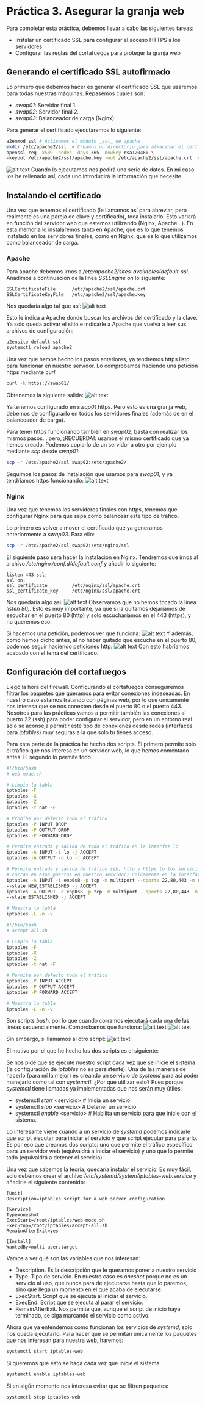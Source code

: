 # Práctica 3. Asegurar la granja web

Para completar esta práctica, debemos llevar a cabo las siguientes tareas:
-   Instalar un certificado SSL para configurar el acceso HTTPS a los servidores
-   Configurar las reglas del cortafuegos para proteger la granja web

## Generando el certificado SSL autofirmado
Lo primero que debemos hacer es generar el certificado SSL que usaremos para
todas nuestras máquinas. Repasemos cuales son:
-   _swap01_: Servidor final 1.
-   _swap02_: Servidor final 2.
-   _swap03_: Balanceador de carga (Nginx).

Para generar el certificado ejecutaremos lo siguiente:
```bash
a2enmod ssl # Activamos el módulo _ssl_ de apache
mkdir /etc/apache2/ssl  # Creamos un directorio para almacenar el certificado
openssl req -x509 -nodes -days 365 -newkey rsa:20480 \
-keyout /etc/apache2/ssl/apache.key -out /etc/apache2/ssl/apache.crt  # Generamos el par de certificado y llave
```
![alt text](img/crear.png)
Cuando lo ejecutamos nos pedirá una serie de datos. En mi caso los he rellenado
así, cada uno introducirá la información que necesite.

## Instalando el certificado
Una vez que tenemos el certificado (le llamamos así para abreviar, pero
realmente es una pareja de clave y certificado), toca instalarlo. Esto variará
en función del servidor web que estemos utilizando (Nginx, Apache...). En esta
memoria lo instalaremos tanto en Apache, que es lo que tenemos instalado en los
servidores finales, como en Nginx, que es lo que utilizamos como balanceador de
carga.

### Apache
Para apache debemos irnos a _/etc/apache2/sites-availables/default-ssl_.
Añadimos a continuación de la linea _SSLEngine on_ lo siguiente:
```
SSLCertificateFile      /etc/apache2/ssl/apache.crt
SSLCertificateKeyFile   /etc/apache2/ssl/apache.key
```
Nos quedaría algo tal que así:
![alt text](img/default-ssl-conf.png)

Esto le indica a Apache donde buscar los archivos del certificado y la clave. Ya
solo queda activar el sitio e indicarle a Apache que vuelva a leer sus archivos
de configuración:
```bash
a2ensite default-ssl
systemctl reload apache2
```
Una vez que hemos hecho los pasos anteriores, ya tendremos https listo para
funcionar en nuestro servidor. Lo comprobamos haciendo una petición https
mediante _curl_:
```bash
curl -k https://swap01/
```
Obtenemos la siguiente salida:
![alt text](img/ssl-working-swap01.png)

Ya tenemos configurado en _swap01_ https. Pero esto es una granja web, debemos
de configurarlo en todos los servidores finales (además de en el balanceador de
carga).  

Para tener https funcionando también en _swap02_, basta con realizar los mismos
pasos... pero, ¡RECUERDA!: usamos el mismo certificado que ya hemos creado.
Podemos copiarlo de un servidor a otro por ejemplo mediante _scp_ desde _swap01_:
```bash
scp -r /etc/apache2/ssl swap02:/etc/apache2/
```
Seguimos los pasos de instalación que usamos para _swap01_, y ya tendríamos
https funcionando:
![alt text](img/ssl-working-swap02.png)

### Nginx
Una vez que tenemos los servidores finales con https, tenemos que configurar
Nginx para que sepa como balancear este tipo de tráfico.  

Lo primero es volver a mover el certificado que ya generamos anteriormente a
_swap03_. Para ello:
```bash
scp -r /etc/apache2/ssl swap02:/etc/nginx/ssl
```
El siguiente paso será hacer la instalación en Nginx. Tendremos que irnos al
archivo _/etc/nginx/conf.d/default.conf_ y añadir lo siguiente:
```
listen 443 ssl;
ssl on;
ssl_certificate         /etc/nginx/ssl/apache.crt
ssl_certificate_key     /etc/nginx/ssl/apache.crt
```
Nos quedaría algo asi:
![alt text](img/nginx-ssl-conf.png)
Observamos que no hemos tocado la linea _listen 80;_. Esto es muy importante, ya
que si la quitamos dejariamos de escuchar en el puerto 80 (http) y solo
escucharíamos en el 443 (https), y no queremos eso.  

Si hacemos una petición, podemos ver que funciona:
![alt text](img/ssl-working-nginx.png)
Y además, como hemos dicho antes, al no haber quitado que escuche en el puerto
80, podemos seguir haciendo peticiones http:
![alt text](img/nginx-http-redirect.png)
Con esto habríamos acabado con el tema del certificado.

## Configuración del cortafuegos
Llegó la hora del firewall. Configurando el cortafuegos conseguiremos filtrar
los paquetes que queramos para evitar conexiones indeseadas. En nuestro caso
estamos tratando con páginas web, por lo que unicamente nos interesa que se nos
conecten desde el puerto 80 o el puerto 443. Nosotros para las prácticas vamos a
permitir también las conexiones al puerto 22 (ssh) para poder configurar el
servidor, pero en un entorno real solo se aconseja permitir este tipo de
conexiones desde redes (interfaces para _iptables_) muy seguras a la que solo tu
tienes acceso.  

Para esta parte de la práctica he hecho dos scripts. El primero permite solo el
tráfico que nos interesa en un servidor web, lo que hemos comentado antes. El
segundo lo permite todo.
```bash
#!/bin/bash
# web-mode.sh

# Limpia la tabla
iptables -F
iptables -X
iptables -Z
iptables -t nat -F

# Prohíbe por defecto todo el tráfico
iptables -P INPUT DROP
iptables -P OUTPUT DROP
iptables -P FORWARD DROP

# Permite entrada y salida de todo el tráfico en la interfaz lo
iptables -A INPUT -i lo -j ACCEPT
iptables -A OUTPUT -o lo -j ACCEPT

# Permite entrada y salida de tráfico ssh, http y https (o los servicios que
# corran en esos puertos en nuestro servidor) únicamente en la interfaz enp0s8
iptables -A INPUT -i enp0s8 -p tcp -m multiport --dports 22,80,443 -m state \
--state NEW,ESTABLISHED -j ACCEPT
iptables -A OUTPUT -o enp0s8 -p tcp -m multiport --sports 22,80,443 -m state \
--state ESTABLISHED -j ACCEPT

# Muestra la tabla
iptables -L -n -v
```

```bash
#!/bin/bash
# accept-all.sh

# Limpia la tabla
iptables -F
iptables -X
iptables -Z
iptables -t nat -F

# Permite por defecto todo el tráfico
iptables -P INPUT ACCEPT
iptables -P OUTPUT ACCEPT
iptables -P FORWARD ACCEPT

# Muestra la tabla
iptables -L -n -v
```


Son scripts _bash_, por lo que cuando corramos ejecutará cada una de las líneas
secuencialmente. Comprobamos que funciona:
![alt text](img/web-mode-ping.png)
![alt text](img/web-mode-https.png)

Sin embargo, si llamamos al otro script:
![alt text](img/accept-all.png)

El motivo por el que he hecho los dos scripts es el siguiente:

Se nos pide que se ejecute nuestro script cada vez que se inicie el sistema (la
configuración de _iptables_ no es persistente). Una de las maneras de hacerlo
(para mí la mejor) es creando un servicio de _systemd_ para así poder manejarlo
como tal con _systemctl_. ¿Por qué utilizar esto? Pues porque _systemctl_ tiene
llamadas ya implementadas que nos serán muy útiles:
-   systemctl _start_ \<servicio\>    # Inicia un servicio
-   systemctl _stop_ \<servicio\>     # Detener un servicio
-   systemctl _enable_ \<servicio\>   # Habilita un servicio para que inicie con
    el sistema.  

Lo interesante viene cuando a un servicio de _systemd_ podemos indicarle que
script ejecutar para iniciar el servicio y que script ejecutar para pararlo. Es
por eso que creamos dos scripts: uno que permite el tráfico específico para un
servidor web (equivaldrá a iniciar el servicio) y uno que lo permite todo
(equivaldrá a detener el servicio).  

Una vez que sabemos la teoría, quedaría instalar el servicio. Es muy fácil, solo
debemos crear el archivo _/etc/systemd/system/iptables-web.service_ y añadirle
el siguiente contenido:
```
[Unit]
Description=iptables script for a web server configuration

[Service]
Type=oneshot
ExecStart=/root/iptables/web-mode.sh
ExecStop=/root/iptables/accept-all.sh
RemainAfterExit=yes

[Install]
WantedBy=multi-user.target
```
Vamos a ver qué son las variables que nos interesan:
-   Description. Es la descripción que le queramos poner a nuestro servicio
-   Type. Tipo de servicio. En nuestro caso es _oneshot_ porque no es un
    servicio al uso, que nunca para de ejecutarse hasta que lo paremos, sino que
    llega un momento en el que acaba de ejecutarse.
-   ExecStart. Script que se ejecuta al iniciar el servicio.
-   ExecEnd. Script que se ejecuta al parar el servicio.
-   RemainAfterExit. Nos permite que, aunque el script de inicio haya terminado,
    se siga marcando el servicio como activo.

Ahora que ya entendemos como funcionan los servicios de _systemd_, solo nos
queda ejecutarlo. Para hacer que se permitan únicamente los paquetes que nos
interesan para nuestra web, haremos:
```bash
systemctl start iptables-web
```
Si queremos que esto se haga cada vez que inicie el sistema:
```bash
systemctl enable iptables-web
```
Si en algún momento nos interesa evitar que se filtren paquetes:
```bash
systemctl stop iptables-web
```
